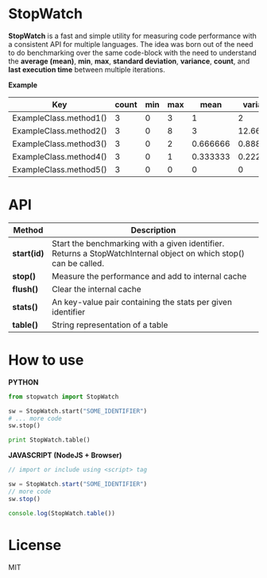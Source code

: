 # StopWatch

**StopWatch** is a fast and simple utility for measuring code performance with a consistent API for multiple languages. The idea was born out of the need to do benchmarking over the same code-block with the need to understand the **average (mean)**, **min**, **max**, **standard deviation**, **variance**, **count**, and **last execution time**  between multiple iterations.

**Example**

| Key | count | min | max | mean     | variance  | stdDev   | lastExecutionTime | 
|---------|------------|---------|------------|---------|------------|---------|------------|
| ExampleClass.method1() | 3     | 0   | 3   | 1        | 2         | 1.414213 | 3                 | 
| ExampleClass.method2() | 3     | 0   | 8   | 3        | 12.66666  | 3.559026 | 8                 | 
| ExampleClass.method3() | 3     | 0   | 2   | 0.666666 | 0.8888888 | 0.942809 | 2                 | 
| ExampleClass.method4() | 3     | 0   | 1   | 0.333333 | 0.2222222 | 0.471404 | 1                 | 
| ExampleClass.method5() | 3     | 0   | 0   | 0        | 0         | 0        | 0                 | 

# API

| Method | Description |
|---------|------------|
| **start(id)** | Start the benchmarking with a given identifier. Returns a StopWatchInternal object on which stop() can be called. |
| **stop()** | Measure the performance and add to internal cache |
| **flush()** | Clear the internal cache |
| **stats()** | An key-value pair containing the stats per given identifier |
| **table()** | String representation of a table |

# How to use
**PYTHON**
```python
from stopwatch import StopWatch

sw = StopWatch.start("SOME_IDENTIFIER")
# ... more code
sw.stop()

print StopWatch.table()
```

**JAVASCRIPT (NodeJS + Browser)**
```javascript
// import or include using <script> tag

sw = StopWatch.start("SOME_IDENTIFIER")
// more code
sw.stop()

console.log(StopWatch.table())
```


# License

MIT

